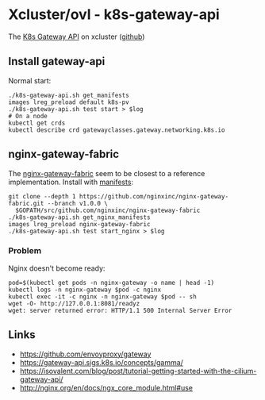 # Xcluster/ovl - k8s-gateway-api

The [K8s Gateway API](https://gateway-api.sigs.k8s.io/) on xcluster
([github](https://github.com/kubernetes-sigs/gateway-api))


## Install gateway-api

Normal start:
```
./k8s-gateway-api.sh get_manifests
images lreg_preload default k8s-pv
./k8s-gateway-api.sh test start > $log
# On a node
kubectl get crds
kubectl describe crd gatewayclasses.gateway.networking.k8s.io
```


## nginx-gateway-fabric

The [nginx-gateway-fabric](https://github.com/nginxinc/nginx-gateway-fabric)
seem to be closest to a reference implementation. Install with [manifests](
https://docs.nginx.com/nginx-gateway-fabric/installation/installing-ngf/manifests/):

```
git clone --depth 1 https://github.com/nginxinc/nginx-gateway-fabric.git --branch v1.0.0 \
  $GOPATH/src/github.com/nginxinc/nginx-gateway-fabric
./k8s-gateway-api.sh get_nginx_manifests
images lreg_preload nginx-gateway-fabric
./k8s-gateway-api.sh test start_nginx > $log
```

### Problem

Nginx doesn't become ready:
```
pod=$(kubectl get pods -n nginx-gateway -o name | head -1)
kubectl logs -n nginx-gateway $pod -c nginx
kubectl exec -it -c nginx -n nginx-gateway $pod -- sh
wget -O- http://127.0.0.1:8081/readyz
wget: server returned error: HTTP/1.1 500 Internal Server Error
```



## Links

* https://github.com/envoyproxy/gateway
* https://gateway-api.sigs.k8s.io/concepts/gamma/
* https://isovalent.com/blog/post/tutorial-getting-started-with-the-cilium-gateway-api/
* http://nginx.org/en/docs/ngx_core_module.html#use